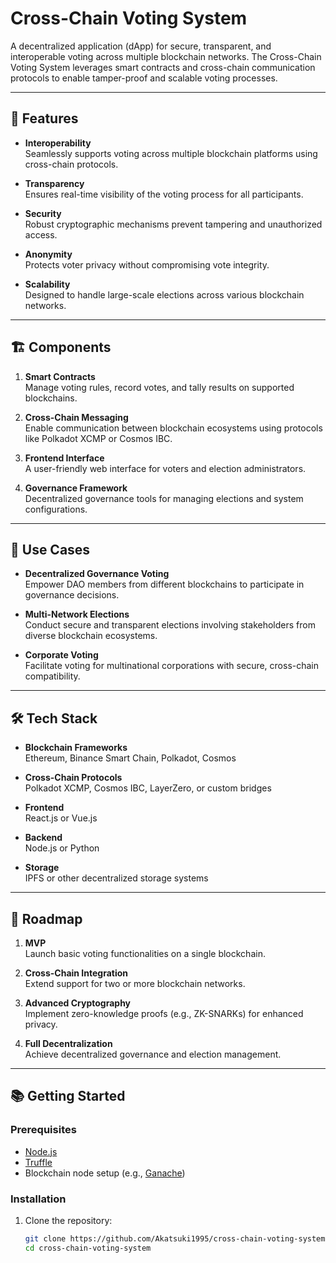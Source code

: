 # Cross-Chain Voting System

A decentralized application (dApp) for secure, transparent, and interoperable voting across multiple blockchain networks. The Cross-Chain Voting System leverages smart contracts and cross-chain communication protocols to enable tamper-proof and scalable voting processes.

---

## 📝 Features

- **Interoperability**  
  Seamlessly supports voting across multiple blockchain platforms using cross-chain protocols.  

- **Transparency**  
  Ensures real-time visibility of the voting process for all participants.  

- **Security**  
  Robust cryptographic mechanisms prevent tampering and unauthorized access.  

- **Anonymity**  
  Protects voter privacy without compromising vote integrity.  

- **Scalability**  
  Designed to handle large-scale elections across various blockchain networks.

---

## 🏗️ Components

1. **Smart Contracts**  
   Manage voting rules, record votes, and tally results on supported blockchains.  

2. **Cross-Chain Messaging**  
   Enable communication between blockchain ecosystems using protocols like Polkadot XCMP or Cosmos IBC.  

3. **Frontend Interface**  
   A user-friendly web interface for voters and election administrators.  

4. **Governance Framework**  
   Decentralized governance tools for managing elections and system configurations.

---

## 🌟 Use Cases

- **Decentralized Governance Voting**  
  Empower DAO members from different blockchains to participate in governance decisions.  

- **Multi-Network Elections**  
  Conduct secure and transparent elections involving stakeholders from diverse blockchain ecosystems.  

- **Corporate Voting**  
  Facilitate voting for multinational corporations with secure, cross-chain compatibility.

---

## 🛠️ Tech Stack

- **Blockchain Frameworks**  
  Ethereum, Binance Smart Chain, Polkadot, Cosmos  

- **Cross-Chain Protocols**  
  Polkadot XCMP, Cosmos IBC, LayerZero, or custom bridges  

- **Frontend**  
  React.js or Vue.js  

- **Backend**  
  Node.js or Python  

- **Storage**  
  IPFS or other decentralized storage systems  

---

## 🚀 Roadmap

1. **MVP**  
   Launch basic voting functionalities on a single blockchain.  

2. **Cross-Chain Integration**  
   Extend support for two or more blockchain networks.  

3. **Advanced Cryptography**  
   Implement zero-knowledge proofs (e.g., ZK-SNARKs) for enhanced privacy.  

4. **Full Decentralization**  
   Achieve decentralized governance and election management.

---

## 📚 Getting Started

### Prerequisites
- [Node.js](https://nodejs.org/)  
- [Truffle](https://trufflesuite.com/)  
- Blockchain node setup (e.g., [Ganache](https://trufflesuite.com/ganache/))

### Installation

1. Clone the repository:
   ```bash
   git clone https://github.com/Akatsuki1995/cross-chain-voting-system.git
   cd cross-chain-voting-system
